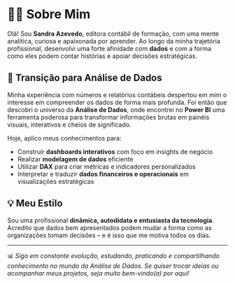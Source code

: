# 👩‍💻 Sobre Mim
 
Olá! Sou **Sandra Azevedo**, editora contábil de formação, com uma mente analítica, curiosa e apaixonada por aprender. Ao longo da minha trajetória profissional, desenvolvi uma forte afinidade com **dados** e com a forma como eles podem contar histórias e apoiar decisões estratégicas.
 
## 🚀 Transição para Análise de Dados
 
Minha experiência com números e relatórios contábeis despertou em mim o interesse em compreender os dados de forma mais profunda. Foi então que descobri o universo da **Análise de Dados**, onde encontrei no **Power BI** uma ferramenta poderosa para transformar informações brutas em painéis visuais, interativos e cheios de significado.
 
Hoje, aplico meus conhecimentos para:
 
- Construir **dashboards interativos** com foco em insights de negócio
- Realizar **modelagem de dados** eficiente
- Utilizar **DAX** para criar métricas e indicadores personalizados
- Interpretar e traduzir **dados financeiros e operacionais** em visualizações estratégicas
 
## 💡 Meu Estilo
 
Sou uma profissional **dinâmica, autodidata e entusiasta da tecnologia**. Acredito que dados bem apresentados podem mudar a forma como as organizações tomam decisões – e é isso que me motiva todos os dias.
 
---
 
📊 *Sigo em constante evolução, estudando, praticando e compartilhando conhecimento no mundo da Análise de Dados. Se quiser trocar ideias ou acompanhar meus projetos, seja muito bem-vindo(a) por aqui!*
 
